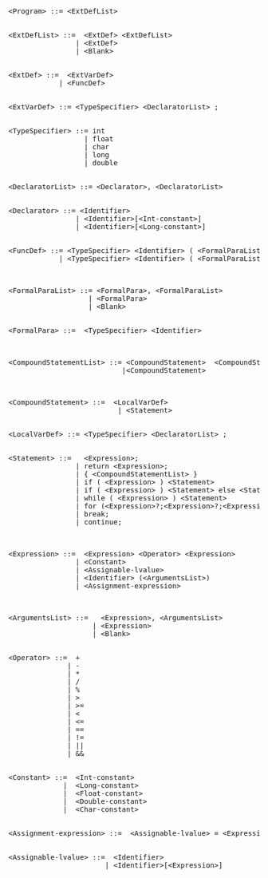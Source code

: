 <pre>

&lt;Program&gt; ::= &lt;ExtDefList&gt;


&lt;ExtDefList&gt; ::=  &lt;ExtDef&gt; &lt;ExtDefList&gt; 
                | &lt;ExtDef&gt;
                | &lt;Blank&gt;


&lt;ExtDef&gt; ::=  &lt;ExtVarDef&gt; 
            | &lt;FuncDef&gt;


&lt;ExtVarDef&gt; ::= &lt;TypeSpecifier&gt; &lt;DeclaratorList&gt; ;


&lt;TypeSpecifier&gt; ::= int 
                  | float 
                  | char 
                  | long 
                  | double


&lt;DeclaratorList&gt; ::= &lt;Declarator&gt;, &lt;DeclaratorList&gt;


&lt;Declarator&gt; ::= &lt;Identifier&gt; 
                | &lt;Identifier&gt;[&lt;Int-constant&gt;]
                | &lt;Identifier&gt;[&lt;Long-constant&gt;]


&lt;FuncDef&gt; ::= &lt;TypeSpecifier&gt; &lt;Identifier&gt; ( &lt;FormalParaList&gt; ) { &lt;CompoundStatementList&gt; }
            | &lt;TypeSpecifier&gt; &lt;Identifier&gt; ( &lt;FormalParaList&gt; );
          
          
          
&lt;FormalParaList&gt; ::= &lt;FormalPara&gt;, &lt;FormalParaList&gt; 
                   | &lt;FormalPara&gt; 
                   | &lt;Blank&gt;


&lt;FormalPara&gt; ::=  &lt;TypeSpecifier&gt; &lt;Identifier&gt;



&lt;CompoundStatementList&gt; ::= &lt;CompoundStatement&gt;  &lt;CompoundStatementList&gt;
                           |&lt;CompoundStatement&gt;



&lt;CompoundStatement&gt; ::=  &lt;LocalVarDef&gt; 
                          | &lt;Statement&gt; 


&lt;LocalVarDef&gt; ::= &lt;TypeSpecifier&gt; &lt;DeclaratorList&gt; ;


&lt;Statement&gt; ::=   &lt;Expression&gt;; 
                | return &lt;Expression&gt;; 
                | { &lt;CompoundStatementList&gt; }
                | if ( &lt;Expression&gt; ) &lt;Statement&gt; 
                | if ( &lt;Expression&gt; ) &lt;Statement&gt; else &lt;Statement&gt;
                | while ( &lt;Expression&gt; ) &lt;Statement&gt;
                | for (&lt;Expression&gt;?;&lt;Expression&gt;?;&lt;Expression&gt;?) &lt;Statement&gt;
                | break;
                | continue;
             
             
                
&lt;Expression&gt; ::=  &lt;Expression&gt; &lt;Operator&gt; &lt;Expression&gt; 
                | &lt;Constant&gt; 
                | &lt;Assignable-lvalue&gt; 
                | &lt;Identifier&gt; (&lt;ArgumentsList&gt;)
                | &lt;Assignment-expression&gt;



&lt;ArgumentsList&gt; ::=   &lt;Expression&gt;, &lt;ArgumentsList&gt; 
                    | &lt;Expression&gt; 
                    | &lt;Blank&gt;


&lt;Operator&gt; ::=  + 
              | - 
              | * 
              | / 
              | %
              | > 
              | >= 
              | < 
              | <= 
              | == 
              | != 
              | || 
              | &&


&lt;Constant&gt; ::=  &lt;Int-constant&gt; 
             |  &lt;Long-constant&gt; 
             |  &lt;Float-constant&gt; 
             |  &lt;Double-constant&gt; 
             |  &lt;Char-constant&gt; 


&lt;Assignment-expression&gt; ::=  &lt;Assignable-lvalue&gt; = &lt;Expression&gt;
                            
                            
&lt;Assignable-lvalue&gt; ::=  &lt;Identifier&gt;
                       | &lt;Identifier&gt;[&lt;Expression&gt;]
               

</pre>



